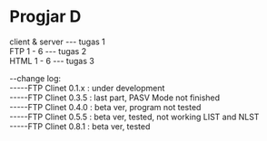 # Progjar D

client & server --- tugas 1  
FTP 1 - 6       --- tugas 2    
HTML 1 - 6	--- tugas 3  

--change log:    
-----FTP Clinet 0.1.x : under development   
-----FTP Clinet 0.3.5 : last part, PASV Mode not finished    
-----FTP Clinet 0.4.0 : beta ver, program not tested  
-----FTP Clinet 0.5.5 : beta ver, tested, not working LIST and NLST  
-----FTP Clinet 0.8.1 : beta ver, tested  
